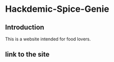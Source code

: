 # Hackdemic-Spice-Genie
## Introduction
This is a website intended for food lovers.
## link to the site
 